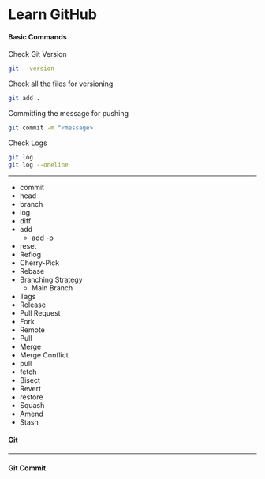 # Learn GitHub

#### Basic Commands
Check Git Version
```sh
git --version
```
Check all the files for versioning
```sh
git add .
```
Committing the message for pushing
```sh
git commit -m "<message>
```
Check Logs
```sh
git log
git log --oneline
```
---
- commit
- head
- branch
- log
- diff
- add
  - add -p
- reset
- Reflog
- Cherry-Pick
- Rebase
- Branching Strategy
  - Main Branch
- Tags 
- Release
- Pull Request
- Fork
- Remote
- Pull
- Merge
- Merge Conflict
- pull
- fetch
- Bisect
- Revert
- restore
- Squash
- Amend
- Stash
#### Git
---
#### Git Commit